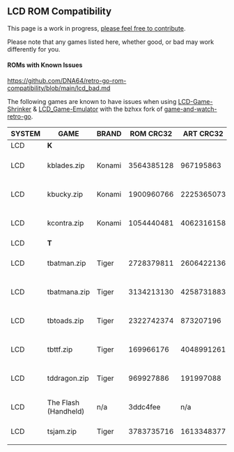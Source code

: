 ## LCD ROM Compatibility 

This page is a work in progress, [please feel free to contribute](https://github.com/DNA64/retro-go-rom-compatibility/tree/main).

Please note that any games listed here, whether good, or bad may work differently for you.

#### ROMs with Known Issues
https://github.com/DNA64/retro-go-rom-compatibility/blob/main/lcd_bad.md

The following games are known to have issues when using [LCD-Game-Shrinker](https://github.com/bzhxx/LCD-Game-Shrinker) & [LCD_Game-Emulator](https://github.com/bzhxx/LCD-Game-Emulator) with the bzhxx fork of [game-and-watch-retro-go](https://github.com/bzhxx/game-and-watch-retro-go).


|SYSTEM|GAME|BRAND|ROM CRC32|ART CRC32|ISSUE|
|-|-|-|-|-|-|
|LCD|**K**|
|LCD|kblades.zip|Konami|3564385128|967195863|Incorrect Button Mapping?|
|LCD|kbucky.zip|Konami|1900960766|2225365073|Incorrect Button Mapping?|
|LCD|kcontra.zip|Konami|1054440481|4062316158|Incorrect Button Mapping?|
|LCD|**T**|
|LCD|tbatman.zip|Tiger|2728379811|2606422136|Incorrect Button Mapping?|
|LCD|tbatmana.zip|Tiger|3134213130|4258731883|Incorrect Button Mapping?|
|LCD|tbtoads.zip|Tiger|2322742374|873207196|Incorrect Button Mapping?|
|LCD|tbttf.zip|Tiger|169966176|4048991261|Incorrect Button Mapping?|
|LCD|tddragon.zip|Tiger|969927886|191997088|Incorrect Button Mapping?|
|LCD|The Flash (Handheld)|n/a|3ddc4fee|n/a|Incorrect Button Mapping?|
|LCD|tsjam.zip|Tiger|3783735716|1613348377|Fails to build|
||||||
